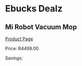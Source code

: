 
# Ebucks Dealz
## Mi Robot Vacuum Mop
[Product Page](https://www.ebucks.com/web/shop/productSelected.do?prodId=995563524&catId=844502363)

Price: R4499.00

Savings: 


	